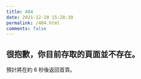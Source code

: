 ```yaml
---
title: 404
date: 2021-12-20 15:28:39
permalink: /404.html
comments: false
---
```

<!-- markdownlint-disable MD039 MD033 -->

## 很抱歉，你目前存取的頁面並不存在。

預計將在約 <span id="timeout">6</span> 秒後返回首頁。

<script>
let countTime = 6;

function count() {
  
  document.getElementById('timeout').textContent = countTime;
  countTime -= 1;
  if(countTime === 0){
    location.href = '/'; // 記得改成自己網址 Url
  }
  setTimeout(() => {
    count();
  }, 1000);
}

count();
</script>